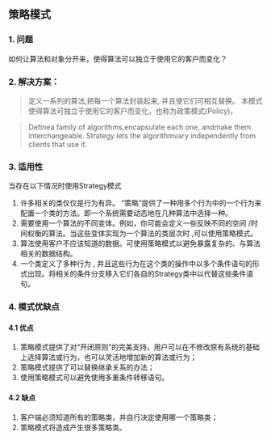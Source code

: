 ## 策略模式

### 1. 问题
如何让算法和对象分开来，使得算法可以独立于使用它的客户而变化？

### 2. 解决方案：
> 定义一系列的算法,把每一个算法封装起来, 并且使它们可相互替换。
本模式使得算法可独立于使用它的客户而变化，也称为政策模式(Policy)。

> Definea family of algorithms,encapsulate each one, andmake them interchangeable. Strategy lets the algorithmvary independently from clients that use it.
 
### 3. 适用性
当存在以下情况时使用Strategy模式
1. 许多相关的类仅仅是行为有异。 “策略”提供了一种用多个行为中的一个行为来配置一个类的方法。即一个系统需要动态地在几种算法中选择一种。
2. 需要使用一个算法的不同变体。例如，你可能会定义一些反映不同的空间 /时间权衡的算法。当这些变体实现为一个算法的类层次时 ,可以使用策略模式。
3. 算法使用客户不应该知道的数据。可使用策略模式以避免暴露复杂的、与算法相关的数据结构。
4. 一个类定义了多种行为 , 并且这些行为在这个类的操作中以多个条件语句的形式出现。将相关的条件分支移入它们各自的Strategy类中以代替这些条件语句。

### 4. 模式优缺点
#### 4.1 优点
1. 策略模式提供了对“开闭原则”的完美支持，用户可以在不修改原有系统的基础上选择算法或行为，也可以灵活地增加新的算法或行为；
2. 策略模式提供了可以替换继承关系的办法；
3. 使用策略模式可以避免使用多重条件转移语句。

#### 4.2 缺点
1. 客户端必须知道所有的策略类，并自行决定使用哪一个策略类；
2. 策略模式将造成产生很多策略类。